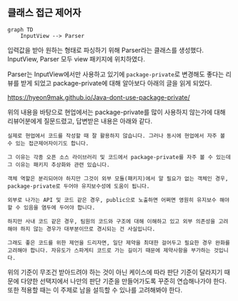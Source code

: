 ## 클래스 접근 제어자

```mermaid
graph TD
    InputView --> Parser
```

입력값을 받아 원하는 형태로 파싱하기 위해 Parser라는 클래스를 생성했다. InputView, Parser 모두 view 패키지에 위치하였다.

Parser는 InputView에서만 사용하고 있기에 `package-private`로 변경해도 좋다는 리뷰를 받게 되었고 package-private에 대해 알아보다 아래의 글을 읽게 되었다.

https://hyeon9mak.github.io/Java-dont-use-package-private/

위의 내용을 바탕으로 현업에서는 package-private를 많이 사용하지 않는가에 대해 리뷰어분에게 질문드렸고, 답변받은 내용은 아래와 같다.

```text
실제로 현업에서 코드를 작성할 때 잘 활용하지 않습니다. 그러나 동시에 현업에서 자주 볼 수 있는 접근제어자이기도 합니다.

그 이유는 각종 오픈 소스 라이브러리 및 코드에서 package-private를 자주 볼 수 있는데 그 이유는 패키지 추상화와 관련 있습니다.

객체 역할은 분리되어야 하지만 그것이 외부 모듈(패키지)에서 알 필요가 없는 객체인 경우, package-private로 두어야 유지보수성에 도움이 됩니다.

외부로 나가는 API 및 코드 같은 경우, public으로 노출하면 어쩌면 영원히 유지보수 해야 할 수 있음을 염두에 두어야 합니다.

하지만 사내 코드 같은 경우, 팀원의 코드와 구조에 대해 이해하고 있고 외부 의존성을 고려해야 하지 않는 경우가 대부분이므로 경시되는 건 사실입니다.

그래도 좋은 코드를 위한 제언을 드리자면, 일단 제약을 최대한 걸어두고 필요한 경우 완화를 고려해야 합니다. 자유도가 스파게티 코드로 가는 길이기 때문에 제약사항을 부가하는 것입니다.
```

위의 기준이 무조건 받아드려야 하는 것이 아닌 케이스에 따라 판단 기준이 달라지기 때문에 다양한 선택지에서 나만의 판단 기준을 만들어가도록 꾸준히 연습해나가야 한다. 또한 적용할 때는 이 주제로 남을 설득할 수 있나를 고려해봐야 한다.
